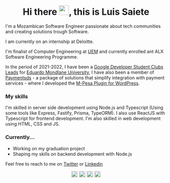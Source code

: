 <h1 align="center">Hi there <img src="https://raw.githubusercontent.com/kaueMarques/kaueMarques/master/hi.gif" width="30px">, this is Luis Saiete</h1>

I'm a Mozambican Software Engineer passionate about tech communities and creating solutions trough Software.

I am currently on an internship at Deloitte.

I'm finalist of Computer Engineering at [UEM](https://www.uem.mz/) and currently enrolled ant ALX Software Engineering Programme.

In the period of 2021-2022, I have been a [Google Developer Student Clubs Leads](https://developers.google.com/community/gdsc/leads) for [Eduardo Mondlane University](https://gdsc.community.dev/eduardo-mondlane-university/), I have also been a member of [Paymentsds](https://developers.paymentsds.org/) - a package of solutions that simplify integration with payment services - where I developed the [M-Pesa Plugin for WordPress](https://github.com/paymentsds/mpesa-wp-plugin).

### My skills
I'm skilled in server side development using Node.js and Typescript (Using some tools like Express, Fastify, Prisma, TypeORM). I also use ReactJS with Typescript for frontend development.
I'm also skilled in web development using HTML, CSS and JS.

### Currently...
* Working on my graduation project
* Shaping my skills on backend development with Node.js

Feel free to reach to me on [Twitter](https://twitter.com/ltsaiete) or [Linkedin](https://www.linkedin.com/in/ltsaiete/)

<p align="center">
  <a href="https://twitter.com/ltsaiete" target="_blank"><img align="center" src="https://cdn.jsdelivr.net/npm/simple-icons@5.14.0/icons/twitter.svg" alt="ltsaiete" width="20" height="20" /></a>
  <a href="https://www.linkedin.com/in/ltsaiete/" target="_blank"><img align="center" src="https://cdn.jsdelivr.net/npm/simple-icons@5.14.0/icons/linkedin.svg" alt="ltsaiete" width="20" height="20" /></a>
  <a href="https://instagram.com/ltsaiete/" target="_blank"><img align="center" src="https://cdn.jsdelivr.net/npm/simple-icons@5.14.0/icons/instagram.svg" alt="ltsaiete" width="20" height="20" /></a>
  <a href="https://fb.com/ltsaiete/" target="_blank"><img align="center" src="https://cdn.jsdelivr.net/npm/simple-icons@5.14.0/icons/facebook.svg" alt="ltsaiete" width="20" height="20" /></a>
</p>
